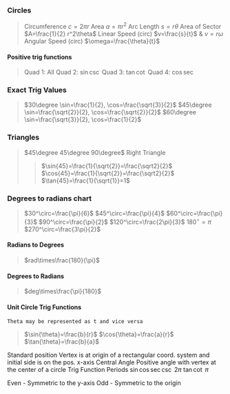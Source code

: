 ### Circles
> Circumference $c=2\pi r$
> Area $a=\pi r^2$
> Arc Length $s=r\theta$
> Area of Sector $A=\frac{1}{2} r^2\theta$
> Linear Speed (circ) $v=\frac{s}{t}$ & $v=r\omega$
> Angular Speed (circ) $\omega=\frac{\theta}{t}$
#### Positive trig functions
> Quad 1: All
> Quad 2: $\sin \csc$
> Quad 3: $\tan \cot$
> Quad 4: $\cos \sec$
### Exact Trig Values
> $30\degree \sin=\frac{1}{2}, \cos=\frac{\sqrt{3}}{2}$
> $45\degree \sin=\frac{\sqrt{2}}{2}, \cos=\frac{\sqrt{2}}{2}$
> $60\degree \sin=\frac{\sqrt{3}}{2}, \cos=\frac{1}{2}$
### Triangles
> $45\degree 45\degree 90\degree$ Right Triangle
>> $\sin{45}=\frac{1}{\sqrt{2}}=\frac{\sqrt2}{2}$
>> $\cos{45}=\frac{1}{\sqrt{2}}=\frac{\sqrt2}{2}$
>> $\tan{45}=\frac{1}{\sqrt{1}}=1$
### Degrees to radians chart
> $30^\circ=\frac{\pi}{6}$
> $45^\circ=\frac{\pi}{4}$
> $60^\circ=\frac{\pi}{3}$
> $90^\circ=\frac{\pi}{2}$
> $120^\circ=\frac{2\pi}{3}$
> $180^\circ=\pi$
> $270^\circ=\frac{3\pi}{2}$
#### Radians to Degrees
> $rad\times\frac{180}{\pi}$
#### Degrees to Radians
> $deg\times\frac{\pi}{180}$
#### Unit Circle Trig Functions
    Theta may be represented as t and vice versa
> $\sin{\theta}=\frac{b}{r}$
> $\cos{\theta}=\frac{a}{r}$
> $\tan{\theta}=\frac{b}{a}$

Standard position
	Vertex is at origin of a rectangular coord. system and initial side is on the pos. x-axis
Central Angle
	Positive angle with vertex at the center of a circle
Trig Function Periods
	 $\sin\cos\sec\csc$ $2\pi$ 
	 $\tan\cot$ $\pi$

Even - Symmetric to the y-axis
Odd - Symmetric to the origin